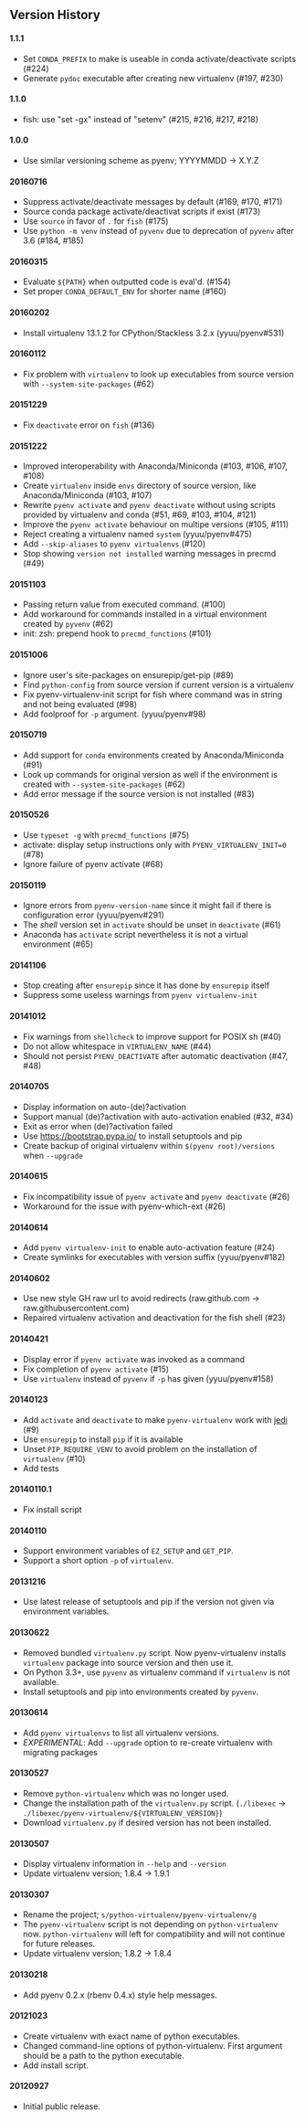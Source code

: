 ## Version History

#### 1.1.1

* Set `CONDA_PREFIX` to make is useable in conda activate/deactivate scripts (#224)
* Generate `pydoc` executable after creating new virtualenv (#197, #230)

#### 1.1.0

* fish: use "set -gx" instead of "setenv" (#215, #216, #217, #218)

#### 1.0.0

* Use similar versioning scheme as pyenv; YYYYMMDD -> X.Y.Z

#### 20160716

* Suppress activate/deactivate messages by default (#169, #170, #171)
* Source conda package activate/deactivat scripts if exist (#173)
* Use `source` in favor of `.` for `fish` (#175)
* Use `python -m venv` instead of `pyvenv` due to deprecation of `pyvenv` after 3.6 (#184, #185)

#### 20160315

* Evaluate `${PATH}` when outputted code is eval'd. (#154)
* Set proper `CONDA_DEFAULT_ENV` for shorter name (#160)

#### 20160202

* Install virtualenv 13.1.2 for CPython/Stackless 3.2.x (yyuu/pyenv#531)

#### 20160112

* Fix problem with `virtualenv` to look up executables from source version with `--system-site-packages` (#62)

#### 20151229

* Fix `deactivate` error on `fish` (#136)

#### 20151222

* Improved interoperability with Anaconda/Miniconda (#103, #106, #107, #108)
* Create `virtualenv` inside `envs` directory of source version, like Anaconda/Miniconda (#103, #107)
* Rewrite `pyenv activate` and `pyenv deactivate` without using scripts provided by virtualenv and conda (#51, #69, #103, #104, #121)
* Improve the `pyenv activate` behaviour on multipe versions (#105, #111)
* Reject creating a virtualenv named `system` (yyuu/pyenv#475)
* Add `--skip-aliases` to `pyenv virtualenvs` (#120)
* Stop showing `version not installed` warning messages in precmd (#49)

#### 20151103

* Passing return value from executed command. (#100)
* Add workaround for commands installed in a virtual environment created by `pyvenv` (#62)
* init: zsh: prepend hook to `precmd_functions` (#101)

#### 20151006

* Ignore user's site-packages on ensurepip/get-pip (#89)
* Find `python-config` from source version if current version is a virtualenv
* Fix pyenv-virtualenv-init script for fish where command was in string and not being evaluated (#98)
* Add foolproof for `-p` argument. (yyuu/pyenv#98)

#### 20150719

* Add support for `conda` environments created by Anaconda/Miniconda (#91)
* Look up commands for original version as well if the environment is created with `--system-site-packages` (#62)
* Add error message if the source version is not installed (#83)

#### 20150526

* Use `typeset -g` with `precmd_functions` (#75)
* activate: display setup instructions only with `PYENV_VIRTUALENV_INIT=0` (#78)
* Ignore failure of pyenv activate (#68)

#### 20150119

 * Ignore errors from `pyenv-version-name` since it might fail if there is configuration error (yyuu/pyenv#291)
 * The _shell_ version set in `activate` should be unset in `deactivate` (#61)
 * Anaconda has `activate` script nevertheless it is not a virtual environment (#65)

#### 20141106

 * Stop creating after `ensurepip` since it has done by `ensurepip` itself
 * Suppress some useless warnings from `pyenv virtualenv-init`

#### 20141012

 * Fix warnings from `shellcheck` to improve support for POSIX sh (#40)
 * Do not allow whitespace in `VIRTUALENV_NAME` (#44)
 * Should not persist `PYENV_DEACTIVATE` after automatic deactivation (#47, #48)

#### 20140705

 * Display information on auto-(de)?activation
 * Support manual (de)?activation with auto-activation enabled (#32, #34)
 * Exit as error when (de)?activation failed
 * Use https://bootstrap.pypa.io/ to install setuptools and pip
 * Create backup of original virtualenv within `$(pyenv root)/versions` when `--upgrade`

#### 20140615

 * Fix incompatibility issue of `pyenv activate` and `pyenv deactivate` (#26)
 * Workaround for the issue with pyenv-which-ext (#26)

#### 20140614

 * Add `pyenv virtualenv-init` to enable auto-activation feature (#24)
 * Create symlinks for executables with version suffix (yyuu/pyenv#182)

#### 20140602

 * Use new style GH raw url to avoid redirects (raw.github.com -> raw.githubusercontent.com)
 * Repaired virtualenv activation and deactivation for the fish shell (#23)

#### 20140421

 * Display error if `pyenv activate` was invoked as a command
 * Fix completion of `pyenv activate` (#15)
 * Use `virtualenv` instead of `pyvenv` if `-p` has given (yyuu/pyenv#158)

#### 20140123

 * Add `activate` and `deactivate` to make `pyenv-virtualenv` work with [jedi](https://github.com/davidhalter/jedi) (#9)
 * Use `ensurepip` to install `pip` if it is available
 * Unset `PIP_REQUIRE_VENV` to avoid problem on the installation of `virtualenv` (#10)
 * Add tests

#### 20140110.1

 * Fix install script

#### 20140110

 * Support environment variables of `EZ_SETUP` and `GET_PIP`.
 * Support a short option `-p` of `virtualenv`.

#### 20131216

 * Use latest release of setuptools and pip if the version not given via environment variables.

#### 20130622

 * Removed bundled `virtualenv.py` script. Now pyenv-virtualenv installs `virtualenv` package into source version and then use it.
 * On Python 3.3+, use `pyvenv` as virtualenv command if `virtualenv` is not available.
 * Install setuptools and pip into environments created by `pyvenv`.

#### 20130614

 * Add `pyenv virtualenvs` to list all virtualenv versions.
 * *EXPERIMENTAL*: Add `--upgrade` option to re-create virtualenv with migrating packages

#### 20130527

 * Remove `python-virtualenv` which was no longer used.
 * Change the installation path of the `virtualenv.py` script. (`./libexec` -> `./libexec/pyenv-virtualenv/${VIRTUALENV_VERSION}`)
 * Download `virtualenv.py` if desired version has not been installed.

#### 20130507

 * Display virtualenv information in `--help` and `--version`
 * Update virtualenv version; 1.8.4 -> 1.9.1

#### 20130307

 * Rename the project; `s/python-virtualenv/pyenv-virtualenv/g`
 * The `pyenv-virtualenv` script is not depending on `python-virtualenv` now.
   `python-virtualenv` will left for compatibility and will not continue for future releases.
 * Update virtualenv version; 1.8.2 -> 1.8.4

#### 20130218

 * Add pyenv 0.2.x (rbenv 0.4.x) style help messages.

#### 20121023

 * Create virtualenv with exact name of python executables.
 * Changed command-line options of python-virtualenv.
   First argument should be a path to the python executable.
 * Add install script.

#### 20120927

 * Initial public release.

